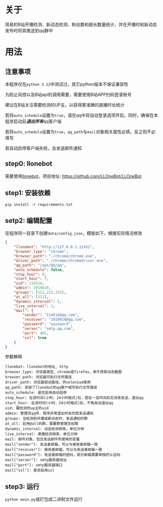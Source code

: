 # 关于
简易的B站开播检测、新动态检测、粉丝数和舰长数量统计，并在开播时和新动态发布时将其推送到qq群中

# 用法
## 注意事项
本程序仅在`python 3.12`中测试过，其它python版本不保证兼容性

为防止风控以及B站api的调用需要，需要使用B站APP扫码登录账号

建议在B站关注需要检测的UP主，以获得更准确的直播时长统计

若将`auto_schedule`设置为`true`，请在qq中将自动登录选项开启。同时，确保在本程序启动前***退出所有***qq客户端

若将`auto_schedule`设置为`true`，`qq_path`与`mail`对象相关属性必填，反之则不必填写

若自动启停客户端失败，会发送邮件通知

## step0: llonebot
需要使用[llonebot](https://github.com/LLOneBot/LLOneBot)，项目地址: https://github.com/LLOneBot/LLOneBot

## step1: 安装依赖
`pip install -r requirements.txt`

## setp2: 编辑配置
在程序同一目录下创建`data/config.json`，模板如下，根据实际情况修改

```json
{
    "llonebot": "http://127.0.0.1:11451",
    "browser_type": "chrome",
    "browser_path": "./chrome/chrome.exe",
    "driver_path": "./chrome/chromedriver.exe",
    "qq_path": "/opt/QQ/qq",
    "auto_schedule": false,
    "stop_hour": 0,
    "start_hour": 7,
    "uid": 114514,
    "admin": 1919810,
    "groups": [111,222,333],
    "at_all": [111],
    "dynamic_interval": 5,
    "live_interval": 1,
    "mail": {
        "sender": "114514@qq.com",
        "receiver": "1919810@qq.com",
        "password": "password",
        "server": "smtp.qq.com",
        "port": 465,
        "ssl": true
    }
}
```

参数解释
```
llonebot: llonebot的地址, http
browser_type: 浏览器类型，chrome或firefox，用于获取动态截图
browser_path: 浏览器可执行文件路径
driver_path: 浏览器驱动路径，供selenium使用
qq_path: 安装了llonebot的qq客户端可执行文件路径
auto_schedule: 是否启用自动启停
stop_hour: 在该时间(小时，24小时格式)后，若在一定时间后无消息发送，退出qq
start_hour: 在该时间(小时，24小时格式)后，不再自动退出qq
uid: 要检测的up主的uid
admin: 管理员qq号，程序异常退出时会向其发送通知
groups: 当检测到开播或新动态时，发送通知的群
at_all: 启用@all的群，需要群管理员权限
dynamic_interval: 动态检测频率，单位分钟
live_interval: 直播检测频率，单位分钟
mail: 邮件对象，包含发送邮件所使用的变量
mail["sender"]: 发送者邮箱，可以与接收者邮箱一致
mail["receiver"]: 接收者邮箱，可以与发送者邮箱一致
mail["password"]: 发送者邮箱的密码，部分邮箱需要单独的认证码
mail["server"]: smtp服务器地址
mail["port"]: smtp服务器端口
mail["ssl"]: 是否启用ssl
```

## step3: 运行
`python main.py`或打包成二进制文件运行

